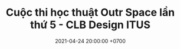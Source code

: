 ---
layout: post
title: "Cuộc thi học thuật Outr Space lần thứ 5 - CLB Design ITUS"
date: 2021-04-24 20:00:00 +0700
series: lifelog
photo: 2021-04-24-0.jpg
---
